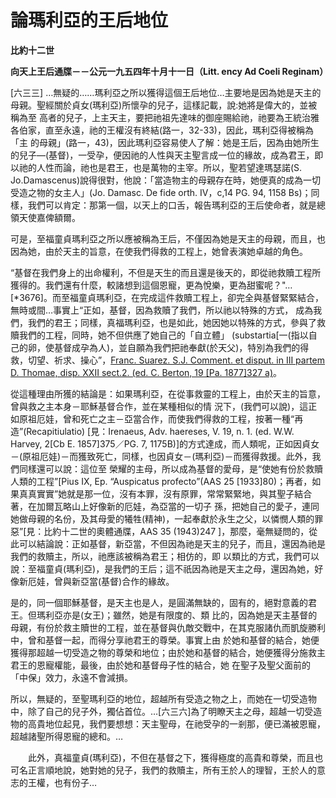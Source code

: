 # 論瑪利亞的王后地位


**比約十二世**

**向天上王后通牒－－公元一九五四年十月十一日（Litt. ency Ad Coeli Reginam）**





[六三三] 
…無疑的……瑪利亞之所以獲得這個王后地位…主要地是因為她是天主的母親。聖經關於貞女(瑪利亞)所懷孕的兒子，這樣記載，說:她將是偉大的，並被稱為至
高者的兒子，上主天主，要把祂祖先達味的御座賜給祂，祂要為王統治雅各伯家，直至永遠，祂的王權沒有終結(路一，32-33)，因此，瑪利亞得被稱為「主
的母親」(路一，43)，因此瑪利亞容易使人了解：她是王后，因為由她所生的兒子—(基督)，一受孕，便因祂的人性與天主聖言成一位的緣故，成為君王，即
以祂的人性而論，祂也是君王，也是萬物的主宰。所以，聖若望達瑪瑟諾(S. 
Jo.Damascenus)說得很對，他說：「當造物主的母親存在時，她便真的成為一切受造之物的女主人」(Jo. Damasc. De fide 
orth. IV，c,14 PG. 94, 1158 
Bs)；同樣，我們可以肯定：那第一個，以天上的口舌，報告瑪利亞的王后使命者，就是總領天使嘉俾額爾。

可是，至福童貞瑪利亞之所以應被稱為王后，不僅因為她是天主的母親，而且，也因為她，由於天主的旨意，在使我們得救的工程上，她曾表演她卓越的角色。

“基督在我們身上的出命權利，不但是天生的而且還是後天的，即從祂救贖工程所獲得的。我們還有什麼，較諸想到這個恩寵，更為悅樂，更為甜蜜呢？"…
[*3676]。而至福童貞瑪利亞，在完成這件救贖工程上，卻完全與基督緊緊結合，無時或間…事實上“正如，基督，因為救贖了我們，所以祂以特殊的方式，
成為我們，我們的君王；同樣，真福瑪利亞，也是如此，她因她以特殊的方式，參與了救贖我們的工程，同時，她不但供應了她自己的「自立體」
(substartia[一(指以自己的卵，使基督成孕為人)，並自願為我們把祂奉獻(於天父)，特別為我們的得救，切望、祈求、操心”，[Franc.
 Suarez. S.J. Comment. et disput. in III partem D. Thomae, disp. XXII 
sect.2. (ed. C. Berton, 19 [Pa. 1877]327 a)](而成為我們的王后)。

從這種理由所獲的結論是：如果瑪利亞，在從事救靈的工程上，由於天主的旨意，曾與救之主本身－耶穌基督合作，並在某種相似的情
況下，(我們可以說)，這正如原祖厄娃，曾和死亡之主－亞當合作，而使我們得救的工程，按著一種“再造”(Recapitiulatio)
[見：Irenaeus, Adv. haereses, V. 19, n. 1. (ed. W.W. Harvey, 2[Cb E. 
1857]375／PG. 7, 
1175B)]的方式達成，而人類呢，正如因貞女－(原祖厄娃)－而獲致死亡，同樣，也因貞女－(瑪利亞)－而獲得救援。此外，我們同樣還可以說：這位至
榮耀的主母，所以成為基督的愛母，是“使她有份於救贖人類的工程”[Pius IX, Ep. “Auspicatus profecto”(AAS 
25 
[1933]80)；再者，如果真真實實”她就是那一位，沒有本罪，沒有原罪，常常緊緊地，與其聖子結合著，在加爾瓦略山上好像新的厄娃，為亞當的一切子
孫，把她自己的愛子，連同她做母親的名份，及其母愛的犧牲(精神)，一起奉獻於永生之父，以憐憫人類的罪惡”[見：比約十二世的奧體通牒，AAS 35 
(1943)247 
]，那麼，毫無疑問的，從此可以結論說：正如基督，新亞當，不但因為祂是天主的兒子，而且，還因為祂是我們的救贖主，所以，祂應該被稱為君王；相仿的，即
以類比的方式，我們可以說：至福童貞(瑪利亞)，是我們的王后；這不祇因為祂是天主之母，還因為她，好像新厄娃，曾與新亞當(基督)合作的緣故。

是的，同一個耶穌基督，是天主也是人，是圓滿無缺的，固有的，絕對意義的君王。但瑪利亞亦是(女王)；雖然，她是有限度的、類
比的，因為她是天主基督的母親，有份於救主贖世的工程，並在基督與仇敵交戰中，在其克服諸仇而凱旋勝利中，曾和基督一起，而得分享祂君王的尊榮。事實上由
於她和基督的結合，她便獲得那超越一切受造之物的尊榮和地位；由於她和基督的結合，她便獲得分施救主君王的恩寵權能，最後，由於她和基督母子性的結合，她
在聖子及聖父面前的「中保」效力，永遠不會減損。

所以，無疑的，至聖瑪利亞的地位，超越所有受造之物之上，而她在一切受造物中，除了自己的兒子外，獨佔首位。…[六三六]為了明瞭天主之母，超越一切受造物的高貴地位起見，我們要想想：天主聖母，在祂受孕的一剎那，便已滿被恩寵，超越諸聖所得恩寵的總和。…

　　此外，真福童貞(瑪利亞)，不但在基督之下，獲得極度的高貴和尊榮，而且也可名正言順地說，她對她的兒子，我們的救贖主，所有王於人的理智，王於人的意志的王權，也有份子…

